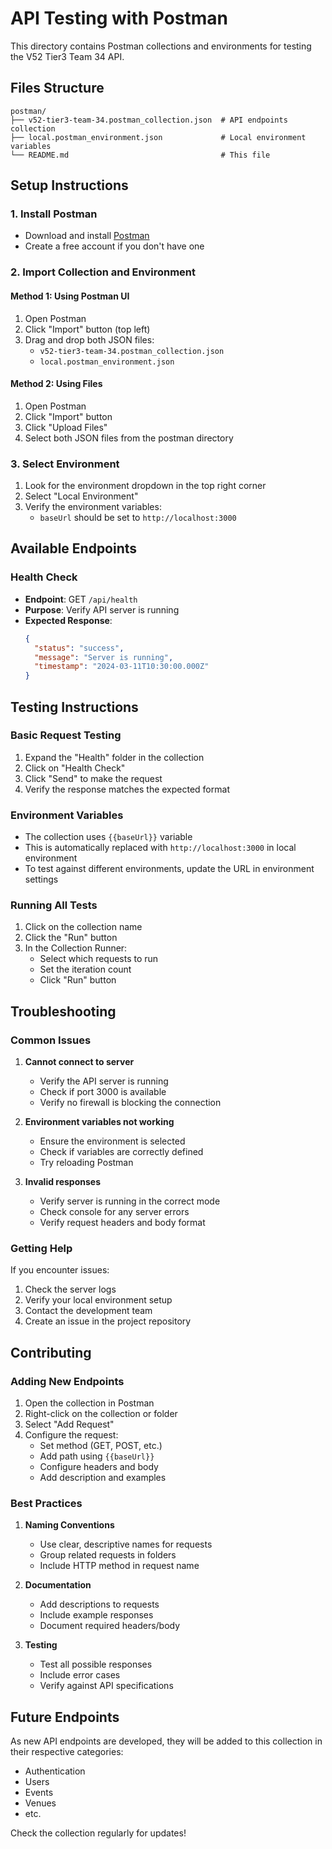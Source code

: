# API Testing with Postman

This directory contains Postman collections and environments for testing the V52 Tier3 Team 34 API.

## Files Structure

```
postman/
├── v52-tier3-team-34.postman_collection.json  # API endpoints collection
├── local.postman_environment.json             # Local environment variables
└── README.md                                  # This file
```

## Setup Instructions

### 1. Install Postman

- Download and install [Postman](https://www.postman.com/downloads/)
- Create a free account if you don't have one

### 2. Import Collection and Environment

#### Method 1: Using Postman UI
1. Open Postman
2. Click "Import" button (top left)
3. Drag and drop both JSON files:
   - `v52-tier3-team-34.postman_collection.json`
   - `local.postman_environment.json`
   
#### Method 2: Using Files
1. Open Postman
2. Click "Import" button
3. Click "Upload Files"
4. Select both JSON files from the postman directory

### 3. Select Environment

1. Look for the environment dropdown in the top right corner
2. Select "Local Environment"
3. Verify the environment variables:
   - `baseUrl` should be set to `http://localhost:3000`

## Available Endpoints

### Health Check
- **Endpoint**: GET `/api/health`
- **Purpose**: Verify API server is running
- **Expected Response**:
  ```json
  {
    "status": "success",
    "message": "Server is running",
    "timestamp": "2024-03-11T10:30:00.000Z"
  }
  ```

## Testing Instructions

### Basic Request Testing
1. Expand the "Health" folder in the collection
2. Click on "Health Check"
3. Click "Send" to make the request
4. Verify the response matches the expected format

### Environment Variables
- The collection uses `{{baseUrl}}` variable
- This is automatically replaced with `http://localhost:3000` in local environment
- To test against different environments, update the URL in environment settings

### Running All Tests
1. Click on the collection name
2. Click the "Run" button
3. In the Collection Runner:
   - Select which requests to run
   - Set the iteration count
   - Click "Run" button

## Troubleshooting

### Common Issues

1. **Cannot connect to server**
   - Verify the API server is running
   - Check if port 3000 is available
   - Verify no firewall is blocking the connection

2. **Environment variables not working**
   - Ensure the environment is selected
   - Check if variables are correctly defined
   - Try reloading Postman

3. **Invalid responses**
   - Verify server is running in the correct mode
   - Check console for any server errors
   - Verify request headers and body format

### Getting Help

If you encounter issues:
1. Check the server logs
2. Verify your local environment setup
3. Contact the development team
4. Create an issue in the project repository

## Contributing

### Adding New Endpoints

1. Open the collection in Postman
2. Right-click on the collection or folder
3. Select "Add Request"
4. Configure the request:
   - Set method (GET, POST, etc.)
   - Add path using `{{baseUrl}}`
   - Configure headers and body
   - Add description and examples

### Best Practices

1. **Naming Conventions**
   - Use clear, descriptive names for requests
   - Group related requests in folders
   - Include HTTP method in request name

2. **Documentation**
   - Add descriptions to requests
   - Include example responses
   - Document required headers/body

3. **Testing**
   - Test all possible responses
   - Include error cases
   - Verify against API specifications

## Future Endpoints

As new API endpoints are developed, they will be added to this collection in their respective categories:

- Authentication
- Users
- Events
- Venues
- etc.

Check the collection regularly for updates! 